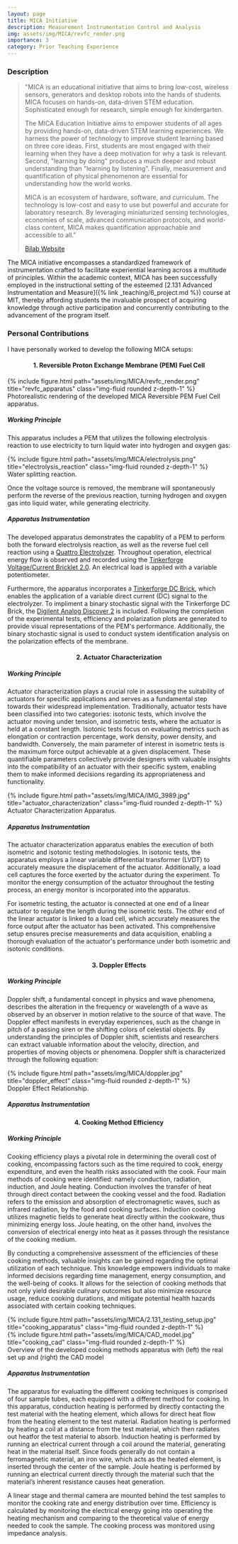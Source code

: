 ```yaml
---
layout: page
title: MICA Initiative
description: Measurement Instrumentation Control and Analysis
img: assets/img/MICA/revfc_render.png
importance: 3
category: Prior Teaching Experience
---
```


### Description
> "MICA is an educational initiative that aims to bring low-cost, wireless sensors, generators and desktop robots into the hands of students. MICA focuses on hands-on, data-driven STEM education. Sophisticated enough for research, simple enough for kindergarten. 
> 
> The MICA Education Initiative aims to empower students of all ages by providing hands-on, data-driven STEM learning experiences. We harness the power of technology to improve student learning based on three core ideas. First, students are most engaged with their learning when they have a deep motivation for why a task is relevant. Second, "learning by doing" produces a much deeper and robust understanding than "learning by listening". Finally, measurement and quantification of physical phenomenon are essential for understanding how the world works.
>
>MICA is an ecosystem of hardware, software, and curriculum. The technology is low-cost and easy to use but powerful and accurate for laboratory research. By leveraging miniaturized sensing technologies, economies of scale, advanced communication protocols, and world-class content, MICA makes quantification approachable and accessible to all." 
>
>[Bilab Website](https://bioinstrumentation.mit.edu/mica.html)

The MICA initiative encompasses a standardized framework of instrumentation crafted to facilitate experiential learning across a multitude of principles. Within the academic context, MICA has been successfully employed in the instructional setting of the esteemed [2.131 Advanced Instrumentation and Measure]({% link _teaching/6_project.md %}) course at MIT, thereby affording students the invaluable prospect of acquiring knowledge through active participation and concurrently contributing to the advancement of the program itself.

### Personal Contributions
I have personally worked to develop the following MICA setups:

<h4 style="text-align: center;">1. Reversible Proton Exchange Membrane (PEM) Fuel Cell</h4>

<div class="d-flex justify-content-center">
    <div class="col-sm-4 mt-3 mt-md-0">
        {% include figure.html path="assets/img/MICA/revfc_render.png" title="revfc_apparatus" class="img-fluid rounded z-depth-1" %}
    </div>
</div>
<div class="caption">
    Photorealistic rendering of the developed MICA Reversible PEM Fuel Cell apparatus.
</div>

##### Working Principle

This apparatus includes a PEM that utilizes the following electrolysis reaction to use electricity to turn liquid water into hydrogen and oxygen gas:

<div class="d-flex justify-content-center">
    <div class="col-sm-4 mt-3 mt-md-0">
        {% include figure.html path="assets/img/MICA/electrolysis.png" title="electrolysis_reaction" class="img-fluid rounded z-depth-1" %}
    </div>
</div>
<div class="caption">
    Water splitting reaction.
</div>

Once the voltage source is removed, the membrane will spontaneously perform the reverse of the previous reaction, turning hydrogen and oxygen gas into liquid water, while generating electricity. 

##### Apparatus Instrumentation

The developed apparatus demonstrates the capablity of a PEM to perform both the forward electrolysis reaction, as well as the reverse fuel cell reaction using a [Quattro Electrolyzer](https://www.google.com/search?client=safari&rls=en&q=fuel+cell+store+quattro+electrolyzer&ie=UTF-8&oe=UTF-8). Throughout operation, electrical energy flow is observed and recorded using the [Tinkerforge Voltage/Current Bricklet 2.0](https://www.google.com/search?client=safari&rls=en&q=tinkerforge+voltage+current+2.0&ie=UTF-8&oe=UTF-8). An electrical load is applied with a variable potentiometer. 

Furthermore, the apparatus incorporates a [Tinkerforge DC Brick](https://www.tinkerforge.com/en/doc/Hardware/Bricks/DC_Brick.html), which enables the application of a variable direct current (DC) signal to the electrolyzer. To impliment a binary stochastic signal with the Tinkerforge DC Brick, the [Digilent Analog Discover 2](https://www.googleadservices.com/pagead/aclk?sa=L&ai=DChcSEwjH5aXF75X_AhVb9OMHHWYoDtsYABARGgJ5bQ&ae=2&ohost=www.google.com&cid=CAESbOD2vrzUaQhsF1LI97cH3NzLZ00TRgDf413_UGx2yuKOYqv2oOC2RxBV62hCKHWS2-wjjPG582V6Kj-GMPOhGqBKx9OMbVw2NPa8ahJk9YkCdoO6Yq0MoCWDDh8Kv6UDTCLTpymtQ9tmXgrYpw&sig=AOD64_3yuIZFT9PVdJKlqDgUBjBc8W9N-w&q&adurl&ved=2ahUKEwjn9JbF75X_AhWJKlkFHbfVCxEQ0Qx6BAgHEAM&nis=2&dct=1) is included. Following the completion of the experimental tests, efficiency and polarization plots are generated to provide visual representations of the PEM's performance. Additionally, the binary stochastic signal is used to conduct system identification analysis on the polarization effects of the membrane. 

<h4 style="text-align: center;">2. Actuator Characterization</h4>

##### Working Principle
Actuator characterization plays a crucial role in assessing the suitability of actuators for specific applications and serves as a fundamental step towards their widespread implementation. Traditionally, actuator tests have been classified into two categories: isotonic tests, which involve the actuator moving under tension, and isometric tests, where the actuator is held at a constant length. Isotonic tests focus on evaluating metrics such as elongation or contraction percentage, work density, power density, and bandwidth. Conversely, the main parameter of interest in isometric tests is the maximum force output achievable at a given displacement. These quantifiable parameters collectively provide designers with valuable insights into the compatibility of an actuator with their specific system, enabling them to make informed decisions regarding its appropriateness and functionality.

<div class="d-flex justify-content-center">
    <div class="col-sm-4 mt-3 mt-md-0">
        {% include figure.html path="assets/img/MICA/IMG_3989.jpg" title="actuator_characterization" class="img-fluid rounded z-depth-1" %}
    </div>
</div>
<div class="caption">
    Actuator Characterization Apparatus.
</div>

##### Apparatus Instrumentation

The actuator characterization apparatus enables the execution of both isometric and isotonic testing methodologies. In isotonic tests, the apparatus employs a linear variable differential transformer (LVDT) to accurately measure the displacement of the actuator. Additionally, a load cell captures the force exerted by the actuator during the experiment. To monitor the energy consumption of the actuator throughout the testing process, an energy monitor is incorporated into the apparatus.

For isometric testing, the actuator is connected at one end of a linear actuator to regulate the length during the isometric tests. The other end of the linear actuator is linked to a load cell, which accurately measures the force output after the actuator has been activated. This comprehensive setup ensures precise measurements and data acquisition, enabling a thorough evaluation of the actuator's performance under both isometric and isotonic conditions.

<h4 style="text-align: center;">3. Doppler Effects</h4>

##### Working Principle
Doppler shift, a fundamental concept in physics and wave phenomena, describes the alteration in the frequency or wavelength of a wave as observed by an observer in motion relative to the source of that wave. The Doppler effect manifests in everyday experiences, such as the change in pitch of a passing siren or the shifting colors of celestial objects. By understanding the principles of Doppler shift, scientists and researchers can extract valuable information about the velocity, direction, and properties of moving objects or phenomena. Doppler shift is characterized through the following equation: 

<div class="d-flex justify-content-center">
    <div class="col-sm-4 mt-3 mt-md-0">
        {% include figure.html path="assets/img/MICA/doppler.jpg" title="doppler_effect" class="img-fluid rounded z-depth-1" %}
    </div>
</div>
<div class="caption">
    Doppler Effect Relationship.
</div>


##### Apparatus Instrumentation

<h4 style="text-align: center;">4. Cooking Method Efficiency</h4>

##### Working Principle

Cooking efficiency plays a pivotal role in determining the overall cost of cooking, encompassing factors such as the time required to cook, energy expenditure, and even the health risks associated with the cook. Four main methods of cooking were identified: namely conduction, radiation, induction, and Joule heating. Conduction involves the transfer of heat through direct contact between the cooking vessel and the food. Radiation refers to the emission and absorption of electromagnetic waves, such as infrared radiation, by the food and cooking surfaces. Induction cooking utilizes magnetic fields to generate heat directly within the cookware, thus minimizing energy loss. Joule heating, on the other hand, involves the conversion of electrical energy into heat as it passes through the resistance of the cooking medium.

By conducting a comprehensive assessment of the efficiencies of these cooking methods, valuable insights can be gained regarding the optimal utilization of each technique. This knowledge empowers individuals to make informed decisions regarding time management, energy consumption, and the well-being of cooks. It allows for the selection of cooking methods that not only yield desirable culinary outcomes but also minimize resource usage, reduce cooking durations, and mitigate potential health hazards associated with certain cooking techniques.

<div class="row justify-content-sm-center">
    <div class="col-sm-8 mt-3 mt-md-0">
        {% include figure.html path="assets/img/MICA/2.131_testing_setup.jpg" title="cooking_apparatus" class="img-fluid rounded z-depth-1" %}
    </div>
    <div class="col-sm-4 mt-3 mt-md-0">
        {% include figure.html path="assets/img/MICA/CAD_model.jpg" title="cooking_cad" class="img-fluid rounded z-depth-1" %}
    </div>
</div>
<div class="caption">
    Overview of the developed cooking methods apparatus with (left) the real set up and (right) the CAD model
</div>

##### Apparatus Instrumentation
The apparatus for evaluating the different cooking techniques is comprised of four sample tubes, each equipped with a different method for cooking. In this apparatus, conduction heating is performed by directly contacting the test material with the heating element, which allows for direct heat flow from the heating element to the test material. Radiation heating is performed by  heating a coil at a distance from the test material, which then radiates out heatfor the test material to absorb. Induction heating is performed by running an electrical current through a coil around the material, generating heat in the material itself. Since foods generally do not contain a ferromagnetic material, an iron wire, which acts as the heated element, is inserted through the center of the sample. Joule heating is performed by running an electrical current directly through the material such that the material’s inherent resistance causes heat generation.

A linear stage and thermal camera are mounted behind the test samples to monitor the cooking rate and energy distribution over time. Efficiency is calculated by monitoring the electrical energy going into operating the heating mechanism and comparing to the theoretical value of energy needed to cook the sample. The cooking process was monitored using impedance analysis. 